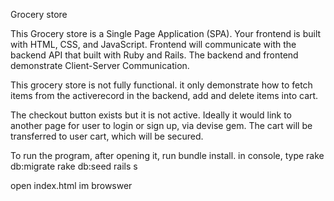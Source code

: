 Grocery store 

This Grocery store is a Single Page Application (SPA). Your frontend is built with HTML, CSS, and JavaScript. Frontend will communicate with the backend API that built with Ruby and Rails. 
The backend and frontend demonstrate Client-Server Communication.


This grocery store is not fully functional. it only demonstrate how to fetch items from the activerecord in the backend, add and delete items into cart.

The checkout button exists but it is not active. Ideally it would link to another page for user to login or sign up, via devise gem. The cart will be transferred to user cart, which will be secured.

To run the program,
after opening it, run bundle install.
in console, type 
rake db:migrate
rake db:seed
rails s

open index.html im browswer


